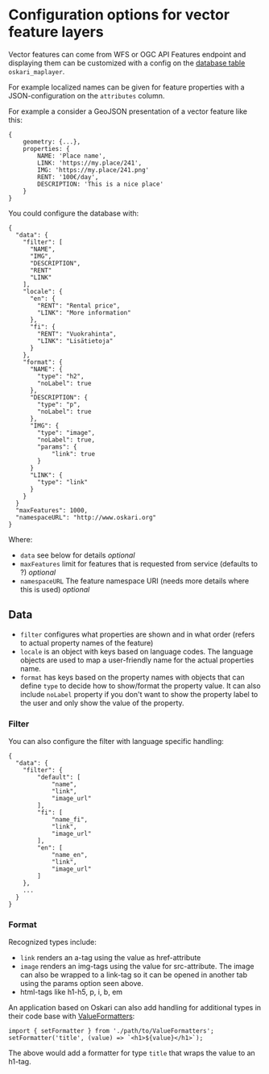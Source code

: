 # Configuration options for vector feature layers

Vector features can come from WFS or OGC API Features endpoint and displaying them can be customized with a config on the [database table](https://oskari.org/db/tables/oskari_maplayer.html) `oskari_maplayer`.

For example localized names can be given for feature properties with a JSON-configuration on the `attributes` column.

For example a consider a GeoJSON presentation of a vector feature like this:

```
{
    geometry: {...},
    properties: {
        NAME: 'Place name',
        LINK: 'https://my.place/241',
        IMG: 'https://my.place/241.png'
        RENT: '100€/day',
        DESCRIPTION: 'This is a nice place'
    }
}
```
You could configure the database with:
```
{
  "data": {
    "filter": [
      "NAME",
      "IMG",
      "DESCRIPTION",
      "RENT"
      "LINK"
    ],
    "locale": {
      "en": {
        "RENT": "Rental price",
        "LINK": "More information"
      },
      "fi": {
        "RENT": "Vuokrahinta",
        "LINK": "Lisätietoja"
      }
    },
    "format": {
      "NAME": {
        "type": "h2",
        "noLabel": true
      },
      "DESCRIPTION": {
        "type": "p",
        "noLabel": true
      },
      "IMG": {
        "type": "image",
        "noLabel": true,
        "params": {
            "link": true
        }
      }
      "LINK": {
        "type": "link"
      }
    }
  }
  "maxFeatures": 1000,
  "namespaceURL": "http://www.oskari.org"
}
```

Where:
- `data` see below for details *optional*
- `maxFeatures` limit for features that is requested from service (defaults to ?) *optional*
- `namespaceURL` The feature namespace URI (needs more details where this is used) *optional*

## Data

- `filter` configures what properties are shown and in what order (refers to actual property names of the feature)
- `locale` is an object with keys based on language codes. The language objects are used to map a user-friendly name for the actual properties name.
- `format` has keys based on the property names with objects that can define `type` to decide how to show/format the property value. It can also include `noLabel` property if you don't want to show the property label to the user and only show the value of the property.

### Filter

You can also configure the filter with language specific handling:
```
{
  "data": {
    "filter": {
        "default": [
            "name",
            "link",
            "image_url"
        ],
        "fi": [
            "name_fi",
            "link",
            "image_url"
        ],
        "en": [
            "name_en",
            "link",
            "image_url"
        ]
    },
    ...
  }
}
```

### Format

Recognized types include:
- `link` renders an a-tag using the value as href-attribute
- `image` renders an img-tags using the value for src-attribute. The image can also be wrapped to a link-tag so it can be opened in another tab using the params option seen above.
- html-tags like h1-h5, p, i, b, em

An application based on Oskari can also add handling for additional types in their code base with [ValueFormatters](https://github.com/oskariorg/oskari-frontend/blob/2.5.1/bundles/mapping/mapmodule/plugin/getinfo/ValueFormatters.js): 
```
import { setFormatter } from './path/to/ValueFormatters';
setFormatter('title', (value) => `<h1>${value}</h1>`);
```
The above would add a formatter for type `title` that wraps the value to an h1-tag.
